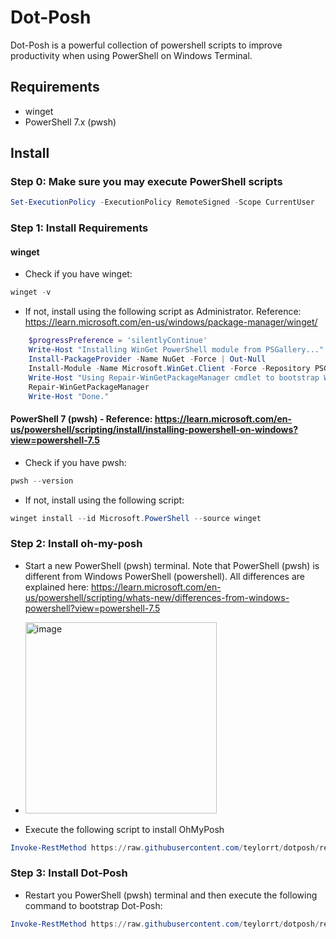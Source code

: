 # Dot-Posh
Dot-Posh is a powerful collection of powershell scripts to improve productivity when using PowerShell on Windows Terminal.

## Requirements
- winget
- PowerShell 7.x (pwsh)
## Install

### Step 0: Make sure you may execute PowerShell scripts
```powershell
Set-ExecutionPolicy -ExecutionPolicy RemoteSigned -Scope CurrentUser
```

### Step 1: Install Requirements
#### winget
- Check if you have winget:
```powershell
winget -v
```
-  If not, install using the following script as Administrator. Reference: https://learn.microsoft.com/en-us/windows/package-manager/winget/
```powershell
    $progressPreference = 'silentlyContinue'
    Write-Host "Installing WinGet PowerShell module from PSGallery..."
    Install-PackageProvider -Name NuGet -Force | Out-Null
    Install-Module -Name Microsoft.WinGet.Client -Force -Repository PSGallery | Out-Null
    Write-Host "Using Repair-WinGetPackageManager cmdlet to bootstrap WinGet..."
    Repair-WinGetPackageManager
    Write-Host "Done."
```
#### PowerShell 7 (pwsh) - Reference: https://learn.microsoft.com/en-us/powershell/scripting/install/installing-powershell-on-windows?view=powershell-7.5
- Check if you have pwsh:
```powershell
pwsh --version
```
- If not, install using the following script:
```powershell
winget install --id Microsoft.PowerShell --source winget
```

### Step 2: Install oh-my-posh
- Start a new PowerShell (pwsh) terminal. Note that PowerShell (pwsh) is different from Windows PowerShell (powershell). All differences are explained here: https://learn.microsoft.com/en-us/powershell/scripting/whats-new/differences-from-windows-powershell?view=powershell-7.5
- <img width="306" alt="image" src="https://github.com/user-attachments/assets/3945e41f-1602-4958-bb1b-89902bf54525" />

- Execute the following script to install OhMyPosh
```powershell
Invoke-RestMethod https://raw.githubusercontent.com/teylorrt/dotposh/refs/heads/main/install/install-oh-my-posh.ps1 | Invoke-Expression
```

### Step 3: Install Dot-Posh
- Restart you PowerShell (pwsh) terminal and then execute the following command to bootstrap Dot-Posh:
```powershell
Invoke-RestMethod https://raw.githubusercontent.com/teylorrt/dotposh/refs/heads/main/install.ps1 | Invoke-Expression
```
